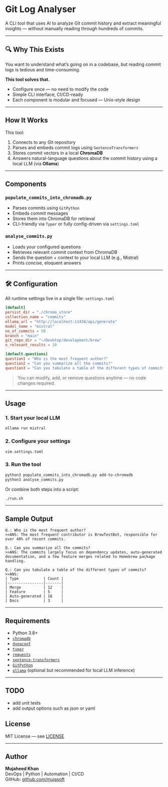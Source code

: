# Git Log Analyser

A CLI tool that uses AI to analyze Git commit history and extract meaningful insights — without manually reading through hundreds of commits.

---

## 🔍 Why This Exists

You want to understand what’s going on in a codebase, but reading commit logs is tedious and time-consuming.

**This tool solves that.**

- Configure once — no need to modify the code
- Simple CLI interface, CI/CD-ready
- Each component is modular and focused — Unix-style design

---

## How It Works

This tool:
1. Connects to any Git repository
2. Parses and embeds commit logs using `SentenceTransformers`
3. Stores commit vectors in a local **ChromaDB**
4. Answers natural-language questions about the commit history using a local LLM (via **Ollama**)

---

##  Components

### `populate_commits_into_chromadb.py`
- Parses commits using `GitPython`
- Embeds commit messages
- Stores them into ChromaDB for retrieval
- CLI-friendly via `Typer` or fully config-driven via `settings.toml`

### `analyse_commits.py`
- Loads your configured questions
- Retrieves relevant commit context from ChromaDB
- Sends the question + context to your local LLM (e.g., Mistral)
- Prints concise, eloquent answers

---

## 🛠 Configuration

All runtime settings live in a single file: `settings.toml`

```toml
[default]
persist_dir = "./chroma_store"
collection_name = "commits"
ollama_url = "http://localhost:11434/api/generate"
model_name = "mistral"
no_of_commits = 50
branch = "main"
git_repo_dir = "~/Desktop/development/brew"
n_relevant_results = 10

[default.questions]
question1 = "Who is the most frequent author?"
question2 = "Can you summarize all the commits?"
question3 = "Can you tabulate a table of the different types of commits?"
```

> You can modify, add, or remove questions anytime — no code changes required.

---

## Usage

### 1. Start your local LLM
```bash
ollama run mistral
```

### 2. Configure your settings
```bash
vim settings.toml
```

### 3. Run the tool
```bash
python3 populate_commits_into_chromadb.py add-to-chromadb
python3 analyse_commits.py
```

Or combine both steps into a script:
```bash
./run.sh
```

---

## Sample Output

```text
Q.: Who is the most frequent author?
>>ANS: The most frequent contributor is BrewTestBot, responsible for over 40% of recent commits.

Q.: Can you summarize all the commits?
>>ANS: The commits largely focus on dependency updates, auto-generated documentation, and a few feature merges related to Homebrew package handling.

Q.: Can you tabulate a table of the different types of commits?
>>ANS:
| Type           | Count |
|----------------|-------|
| Merge          | 12    |
| Feature        | 5     |
| Auto-generated | 18    |
| Docs           | 3     |
```

---

## Requirements

- Python 3.8+
- [`chromadb`](https://pypi.org/project/chromadb/)
- [`dynaconf`](https://www.dynaconf.com/)
- [`typer`](https://typer.tiangolo.com/)
- [`requests`](https://docs.python-requests.org/en/master/)
- [`sentence-transformers`](https://www.sbert.net/)
- [`GitPython`](https://gitpython.readthedocs.io/en/stable/)
- [`ollama`](https://ollama.com) (optional but recommended for local LLM inference)

---

## TODO

- add unit tests
- add output options such as json or yaml

## License

MIT License — see [LICENSE](./LICENSE)

---

## Author

**Mujaheed Khan**  
DevOps | Python | Automation | CI/CD  
GitHub: [github.com/mujasoft](https://github.com/mujasoft)